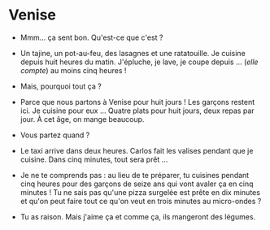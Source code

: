# Venise

- Mmm... ça sent bon. Qu'est-ce que c'est ?

- Un tajine, un pot-au-feu, des lasagnes et une ratatouille. Je cuisine depuis huit heures du matin. J'épluche, je lave, je coupe depuis ... (*elle compte*) au moins cinq heures !

- Mais, pourquoi tout ça ?

- Parce que nous partons à Venise pour huit jours ! Les garçons restent ici. Je cuisine pour eux ... Quatre plats pour huit jours, deux repas par jour. À cet âge, on mange beaucoup.

- Vous partez quand ?

- Le taxi arrive dans deux heures. Carlos fait les valises pendant que je cuisine. Dans cinq minutes, tout sera prêt ...

- Je ne te comprends pas : au lieu de te préparer, tu cuisines pendant cinq heures pour des garçons de seize ans qui vont avaler ça en cinq minutes ! Tu ne sais pas qu'une pizza surgelée est prête en dix minutes et qu'on peut faire tout ce qu'on veut en trois minutes au micro-ondes ?

- Tu as raison. Mais j'aime ça et comme ça, ils mangeront des légumes.
